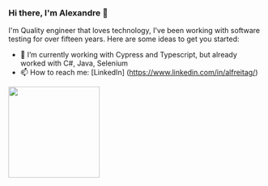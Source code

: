 ### Hi there, I'm Alexandre 👋

<!--
**alexandrefrei/alexandrefrei** is a ✨ _special_ ✨ repository because its `README.md` (this file) appears on your GitHub profile.
-->
I'm Quality engineer that loves technology, I've been working with software testing for over fifteen years.
Here are some ideas to get you started:

- 🔭 I’m currently working with Cypress and Typescript, but already worked with C#, Java, Selenium
- 📫 How to reach me: [LinkedIn] (https://www.linkedin.com/in/alfreitag/)


<img height="180em" src="https://github-readme-stats.vercel.app/api?username=alexandrefrei&show_icons=true&theme=algolia&include_all_commits=true&count_private=true"/>
